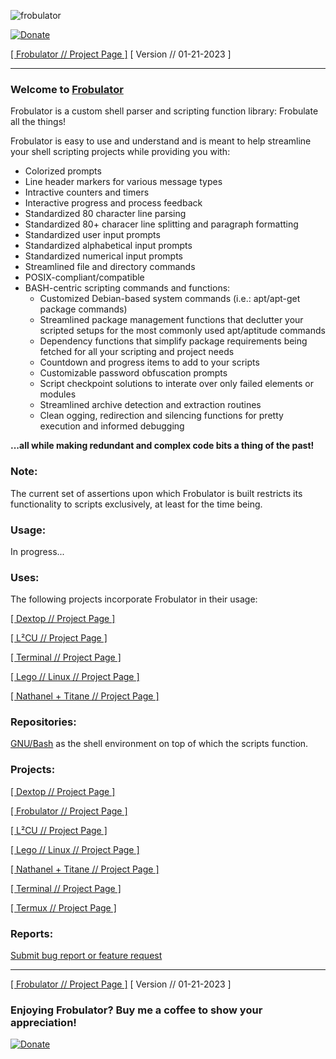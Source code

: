 ![frobulator](https://raw.githubusercontent.com/nathaneltitane/frobulator/main/frobulator.svg)

[![Donate](https://img.shields.io/badge/Donate-PayPal-000000.svg?style=for-the-badge)](https://www.paypal.com/donate/?hosted_button_id=2WZT7PCW3XDX6)

[[ Frobulator // Project Page ]](https://github.com/nathaneltitane/frobulator) [ Version // 01-21-2023 ]

---

### Welcome to [Frobulator](https://frobulator.app)

Frobulator is a custom shell parser and scripting function library: Frobulate all the things!

Frobulator is easy to use and understand and is meant to help streamline your shell scripting projects while providing you with:

- Colorized prompts
- Line header markers for various message types
- Intractive counters and timers
- Interactive progress and process feedback
- Standardized 80 character line parsing
- Standardized 80+ characer line splitting and paragraph formatting
- Standardized user input prompts
- Standardized alphabetical input prompts
- Standardized numerical input prompts
- Streamlined file and directory commands
- POSIX-compliant/compatible
- BASH-centric scripting commands and functions:
   - Customized Debian-based system commands (i.e.: apt/apt-get package commands)
   - Streamlined package management functions that declutter your scripted setups for the most commonly used apt/aptitude commands
   - Dependency functions that simplify package requirements being fetched for all your scripting and project needs
   - Countdown and progress items to add to your scripts
   - Customizable password obfuscation prompts
   - Script checkpoint solutions to interate over only failed elements or modules
   - Streamlined archive detection and extraction routines
   - Clean ogging, redirection and silencing functions for pretty execution and informed debugging

**...all while making redundant and complex code bits a thing of the past!**

### Note:

The current set of assertions upon which Frobulator is built restricts its functionality to scripts exclusively, at least for the time being.

### Usage:

In progress...

### Uses:

The following projects incorporate Frobulator in their usage:

[[ Dextop // Project Page ]](https://github.com/nathaneltitane/dextop)

[[ L²CU // Project Page ]](https://github.com/nathaneltitane/l2cu)

[[ Terminal // Project Page ]](https://github.com/nathaneltitane/terminal)

[[ Lego // Linux // Project Page ]](https://github.com/nathaneltitane/legolinux)

[[ Nathanel + Titane // Project Page ]](https://github.com/nathaneltitane/nathaneltitane)

### Repositories:

[GNU/Bash](https://github.com/gitGNU/gnu_bash) as the shell environment on top of which the scripts function.

### Projects:

[[ Dextop // Project Page ]](https://github.com/nathaneltitane/dextop)

[[ Frobulator // Project Page ]](https://github.com/nathaneltitane/frobulator)

[[ L²CU // Project Page ]](https://github.com/nathaneltitane/l2cu)

[[ Lego // Linux // Project Page ]](https://github.com/nathaneltitane/legolinux)

[[ Nathanel + Titane // Project Page ]](https://github.com/nathaneltitane/nathaneltitane)

[[ Terminal // Project Page ]](https://github.com/nathaneltitane/terminal)

[[ Termux // Project Page ]](https://github.com/nathaneltitane/termux)

### Reports:

[Submit bug report or feature request](https://github.com/nathaneltitane/terminal/issues)

---

[[ Frobulator // Project Page ]](https://github.com/nathaneltitane/frobulator) [ Version // 01-21-2023 ]

### Enjoying Frobulator? Buy me a coffee to show your appreciation!

[![Donate](https://img.shields.io/badge/Donate-PayPal-000000.svg?style=for-the-badge)](https://www.paypal.com/donate/?hosted_button_id=2WZT7PCW3XDX6)
